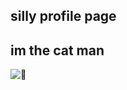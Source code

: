 ## silly profile page
im the cat man
---
![👿](https://cdn.discordapp.com/attachments/1003661182571389029/1007559927016980531/caption-6.gif)
